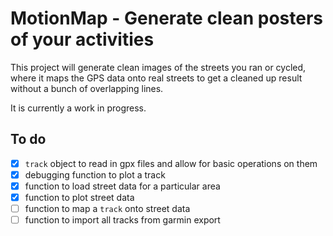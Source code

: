 # MotionMap - Generate clean posters of your activities

This project will generate clean images of the streets you ran or cycled, where it maps the GPS data onto real streets to get a cleaned up result without a bunch of overlapping lines.

It is currently a work in progress.

## To do
- [x] `track` object to read in gpx files and allow for basic operations on them
- [x] debugging function to plot a track
- [x] function to load street data for a particular area
- [x] function to plot street data
- [ ] function to map a `track` onto street data
- [ ] function to import all tracks from garmin export
